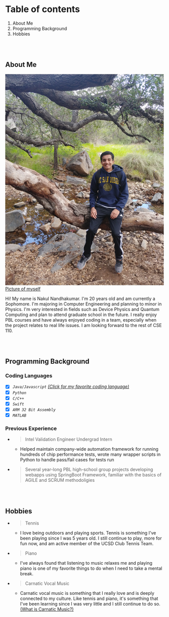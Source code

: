 # **Table of contents**
1. About Me
2. Programming Background
3. Hobbies

<br><br>

## **About Me**
![Picture of Me](PictureOfSelf.jpg)
[Picture of myself](PictureOfSelf.jpg)

Hi! My name is Nakul Nandhakumar. I'm 20 years old and am currently a Sophomore. I'm majoring in Computer Engineering and planning to minor in Physics. I'm very interested in fields such as Device Physics and Quantum Computing and plan to attend graduate school in the future. I really enjoy PBL courses and have always enjoyed coding in a team, especially when the project relates to real life issues. I am looking forward to the rest of CSE 110.

<br><br>

## **Programming Background**


### Coding Languages
- [x] *```Java/Javascript``` [(Click for my favorite coding language)](README.md)*
- [x] *```Python```*
- [x] *```C/C++```*
- [x] *```Swift```*
- [x] *```ARM 32 Bit Assembly```*
- [x] *```MATLAB```*

### Previous Experience
- >Intel Validation Engineer Undergrad Intern
  - Helped maintain company-wide automation framework for running hundreds of chip performance tests, wrote many wrapper scripts in Python to handle pass/fail cases for tests run
- >Several year-long PBL high-school group projects developing webapps using SpringBoot Framework, familiar with the basics of AGILE and SCRUM methodoligies

<br><br>

## **Hobbies**
- >Tennis
  - I love being outdoors and playing sports. Tennis is something I've been playing since I was 5 years old. I still continue to play, more for fun now, and am active member of the UCSD Club Tennis Team.
- >Piano
  - I've always found that listening to music relaxes me and playing piano is one of my favorite things to do when I need to take a mental break. 
- >Carnatic Vocal Music
  - Carnatic vocal music is something that I really love and is deeply connected to my culture. Like tennis and piano, it's something that I've been learning since I was very little and I still continue to do so. [(What is Carnatic Music?)](https://en.wikipedia.org/wiki/Carnatic_music)